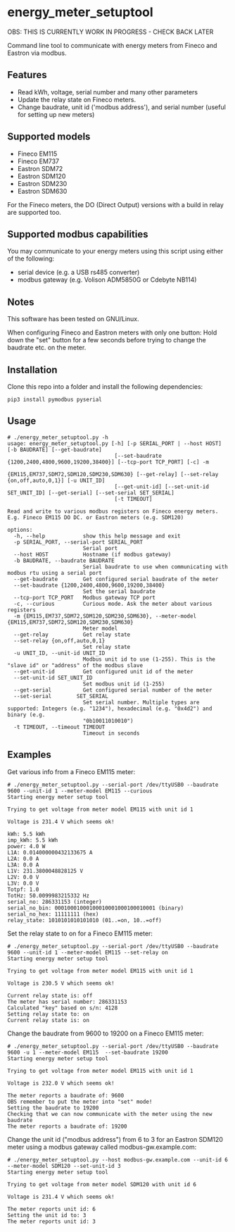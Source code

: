 # energy_meter_setuptool
OBS: THIS IS CURRENTLY WORK IN PROGRESS - CHECK BACK LATER

Command line tool to communicate with energy meters from Fineco and Eastron via modbus.

## Features
- Read kWh, voltage, serial number and many other parameters
- Update the relay state on Fineco meters.
- Change baudrate, unit id ('modbus address'), and serial number (useful for setting up new meters)

## Supported models
- Fineco EM115
- Fineco EM737
- Eastron SDM72
- Eastron SDM120
- Eastron SDM230
- Eastron SDM630

For the Fineco meters, the DO (Direct Output) versions with a build in relay are supported too.

## Supported modbus capabilities
You may communicate to your energy meters using this script using either of the following:

- serial device (e.g. a USB rs485 converter)
- modbus gateway (e.g. Volison ADM5850G or Cdebyte NB114)

## Notes
This software has been tested on GNU/Linux.

When configuring Fineco and Eastron meters with only one button: Hold down the "set" button for a few seconds before trying to change the baudrate etc. on the meter.

## Installation
Clone this repo into a folder and install the following dependencies:

```
pip3 install pymodbus pyserial
```

## Usage
```
# ./energy_meter_setuptool.py -h
usage: energy_meter_setuptool.py [-h] [-p SERIAL_PORT | --host HOST] [-b BAUDRATE] [--get-baudrate]
                                  [--set-baudrate {1200,2400,4800,9600,19200,38400}] [--tcp-port TCP_PORT] [-c] -m
                                  {EM115,EM737,SDM72,SDM120,SDM230,SDM630} [--get-relay] [--set-relay {on,off,auto,0,1}] [-u UNIT_ID]
                                  [--get-unit-id] [--set-unit-id SET_UNIT_ID] [--get-serial] [--set-serial SET_SERIAL]
                                  [-t TIMEOUT]

Read and write to various modbus registers on Fineco energy meters. E.g. Fineco EM115 DO DC. or Eastron meters (e.g. SDM120)

options:
  -h, --help            show this help message and exit
  -p SERIAL_PORT, --serial-port SERIAL_PORT
                        Serial port
  --host HOST           Hostname (if modbus gateway)
  -b BAUDRATE, --baudrate BAUDRATE
                        Serial baudrate to use when communicating with modbus rtu using a serial port
  --get-baudrate        Get configured serial baudrate of the meter
  --set-baudrate {1200,2400,4800,9600,19200,38400}
                        Set the serial baudrate
  --tcp-port TCP_PORT   Modbus gateway TCP port
  -c, --curious         Curious mode. Ask the meter about various registers
  -m {EM115,EM737,SDM72,SDM120,SDM230,SDM630}, --meter-model {EM115,EM737,SDM72,SDM120,SDM230,SDM630}
                        Meter model
  --get-relay           Get relay state
  --set-relay {on,off,auto,0,1}
                        Set relay state
  -u UNIT_ID, --unit-id UNIT_ID
                        Modbus unit id to use (1-255). This is the "slave id" or "address" of the modbus slave
  --get-unit-id         Get configured unit id of the meter
  --set-unit-id SET_UNIT_ID
                        Set modbus unit id (1-255)
  --get-serial          Get configured serial number of the meter
  --set-serial        SET_SERIAL
                        Set serial number. Multiple types are supported: Integers (e.g. "1234"), hexadecimal (e.g. "0x4d2") and binary (e.g.
                        "0b10011010010")
  -t TIMEOUT, --timeout TIMEOUT
                        Timeout in seconds
```

## Examples
Get various info from a Fineco EM115 meter:
```
# ./energy_meter_setuptool.py --serial-port /dev/ttyUSB0 --baudrate 9600 --unit-id 1 --meter-model EM115 --curious
Starting energy meter setup tool

Trying to get voltage from meter model EM115 with unit id 1 

Voltage is 231.4 V which seems ok!

kWh: 5.5 kWh
imp_kWh: 5.5 kWh
power: 4.0 W
L1A: 0.014000000432133675 A
L2A: 0.0 A
L3A: 0.0 A
L1V: 231.3800048828125 V
L2V: 0.0 V
L3V: 0.0 V
Totpf: 1.0 
TotHz: 50.0099983215332 Hz
serial_no: 286331153 (integer)
serial_no_bin: 00010001000100010001000100010001 (binary)
serial_no_hex: 11111111 (hex)
relay_state: 1010101010101010 (01..=on, 10..=off)
```

Set the relay state to on for a Fineco EM115 meter:
```
# ./energy_meter_setuptool.py --serial-port /dev/ttyUSB0 --baudrate 9600 --unit-id 1 --meter-model EM115 --set-relay on
Starting energy meter setup tool

Trying to get voltage from meter model EM115 with unit id 1 

Voltage is 230.5 V which seems ok!

Current relay state is: off
The meter has serial number: 286331153
Calculated "key" based on s/n: 4128
Setting relay state to: on
Current relay state is: on
```

Change the baudrate from 9600 to 19200 on a Fineco EM115 meter:

```
# ./energy_meter_setuptool.py --serial-port /dev/ttyUSB0 --baudrate 9600 -u 1 --meter-model EM115  --set-baudrate 19200
Starting energy meter setup tool

Trying to get voltage from meter model EM115 with unit id 1 

Voltage is 232.0 V which seems ok!

The meter reports a baudrate of: 9600
OBS remember to put the meter into "set" mode!
Setting the baudrate to 19200
Checking that we can now communicate with the meter using the new baudrate
The meter reports a baudrate of: 19200
```

Change the unit id ("modbus address") from 6 to 3 for an Eastron SDM120 meter using a modbus gateway called modbus-gw.example.com:
```
# ./energy_meter_setuptool.py --host modbus-gw.example.com --unit-id 6 --meter-model SDM120 --set-unit-id 3
Starting energy meter setup tool

Trying to get voltage from meter model SDM120 with unit id 6 

Voltage is 231.4 V which seems ok!

The meter reports unit id: 6
Setting the unit id to: 3
The meter reports unit id: 3
```

